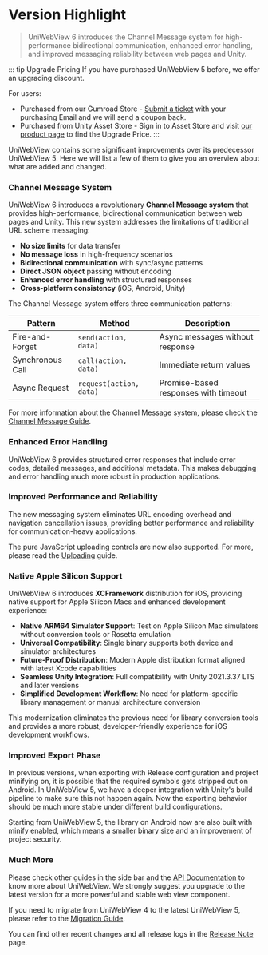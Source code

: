 # Version Highlight

> UniWebView 6 introduces the Channel Message system for high-performance bidirectional communication, enhanced error handling, and improved messaging reliability between web pages and Unity.

::: tip Upgrade Pricing
If you have purchased UniWebView 5 before, we offer an upgrading discount.

For users:

- Purchased from our Gumroad Store - [Submit a ticket](https://onevcat.atlassian.net/servicedesk/customer/portal/2/group/2/create/10011) with your purchasing Email and we will send a coupon back.
- Purchased from Unity Asset Store - Sign in to Asset Store and visit [our product page](https://assetstore.unity.com/packages/slug/229334)
  to find the Upgrade Price.
  :::

UniWebView contains some significant improvements over its predecessor UniWebView 5. Here we will list a few of them to
give you an overview about what are added and changed.

### Channel Message System

UniWebView 6 introduces a revolutionary **Channel Message system** that provides high-performance, bidirectional communication between web pages and Unity. This new system addresses the limitations of traditional URL scheme messaging:

- **No size limits** for data transfer
- **No message loss** in high-frequency scenarios
- **Bidirectional communication** with sync/async patterns
- **Direct JSON object** passing without encoding
- **Enhanced error handling** with structured responses
- **Cross-platform consistency** (iOS, Android, Unity)

The Channel Message system offers three communication patterns:

| Pattern | Method | Description |
| ------- | ------ | ----------- |
| Fire-and-Forget | `send(action, data)` | Async messages without response |
| Synchronous Call | `call(action, data)` | Immediate return values |
| Async Request | `request(action, data)` | Promise-based responses with timeout |

For more information about the Channel Message system, please check the [Channel Message Guide](./channel-message.md).

### Enhanced Error Handling

UniWebView 6 provides structured error responses that include error codes, detailed messages, and additional metadata. This makes debugging and error handling much more robust in production applications.

### Improved Performance and Reliability

The new messaging system eliminates URL encoding overhead and navigation cancellation issues, providing better performance and reliability for communication-heavy applications.

The pure JavaScript uploading controls are now also supported. For more, please read the [Uploading](./uploading.md) guide.

### Native Apple Silicon Support

UniWebView 6 introduces **XCFramework** distribution for iOS, providing native support for Apple Silicon Macs and enhanced development experience:

- **Native ARM64 Simulator Support**: Test on Apple Silicon Mac simulators without conversion tools or Rosetta emulation
- **Universal Compatibility**: Single binary supports both device and simulator architectures
- **Future-Proof Distribution**: Modern Apple distribution format aligned with latest Xcode capabilities
- **Seamless Unity Integration**: Full compatibility with Unity 2021.3.37 LTS and later versions
- **Simplified Development Workflow**: No need for platform-specific library management or manual architecture conversion

This modernization eliminates the previous need for library conversion tools and provides a more robust, developer-friendly experience for iOS development workflows.

### Improved Export Phase

In previous versions, when exporting with Release configuration and project minifying on, it is possible that the required
symbols gets stripped out on Android. In UniWebView 5, we have a deeper integration with Unity's build pipeline to make sure
this not happen again. Now the exporting behavior should be much more stable under different build configurations.

Starting from UniWebView 5, the library on Android now are also built with minify enabled, which means a smaller binary
size and an improvement of project security.

### Much More

Please check other guides in the side bar and the [API Documentation](/latest/api/overview) to know more about UniWebView.
We strongly suggest you upgrade to the latest version for a more powerful and stable web view component.

If you need to migrate from UniWebView 4 to the latest UniWebView 5, please refer to the [Migration Guide](./migration-guide-v4-to-v5.md).

You can find other recent changes and all release logs in the [Release Note](../release-note) page.
